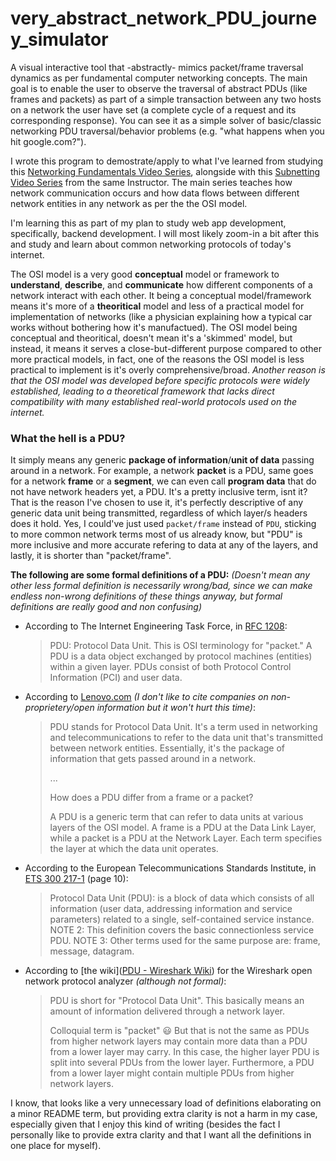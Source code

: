 # very_abstract_network_PDU_journey_simulator

A visual interactive tool that -abstractly- mimics packet/frame traversal dynamics as per fundamental computer networking concepts. The main goal is to enable the user to observe the traversal of abstract PDUs (like frames and packets) as part of a simple transaction between any two hosts on a network the user have set (a complete cycle of a request and its corresponding response). You can see it as a simple solver of basic/classic networking PDU traversal/behavior problems (e.g. "what happens when you hit google.com?").

I wrote this program to demostrate/apply to what I've learned from studying this [Networking Fundamentals Video Series](https://www.youtube.com/playlist?list=PLIFyRwBY_4bRLmKfP1KnZA6rZbRHtxmXi), alongside with this [Subnetting Video Series](https://www.youtube.com/playlist?list=PLIFyRwBY_4bQUE4IB5c4VPRyDoLgOdExE) from the same Instructor. The main series teaches how network communication occurs and how data flows between different network entities in any network as per the the OSI model.

I'm learning this as part of my plan to study web app development, specifically, backend development. I will most likely zoom-in a bit after this and study and learn about common networking protocols of today's internet.

The OSI model is a very good **conceptual** model or framework to **understand**, **describe**, and **communicate** how different components of a network interact with each other. It being a conceptual model/framework means it's more of a **theoritical** model and less of a practical model for implementation of networks (like a physician explaining how a typical car works without bothering how it's manufactued). The OSI model being conceptual and theoritical, doesn't mean it's a 'skimmed' model, but instead, it means it serves a close-but-different purpose compared to other more practical models, in fact, one of the reasons the OSI model is less practical to implement is it's overly comprehensive/broad. *Another reason is that the OSI model was developed before specific protocols were widely established, leading to a theoretical framework that lacks direct compatibility with many established real-world protocols used on the internet.*

### What the hell is a PDU?

It simply means any generic **package of information**/**unit of data** passing around in a network. For example, a network **packet** is a PDU, same goes for a network **frame** or a **segment**, we can even call **program data** that do not have network headers yet, a PDU. It's a pretty inclusive term, isnt it? That is the reason I've chosen to use it, it's perfectly descriptive of any generic data unit being transmitted, regardless of which layer/s headers does it hold.
Yes, I could've just used ``packet/frame`` instead of ``PDU``, sticking to more common network terms most of us already know, but "PDU" is more inclusive and more accurate refering to data at any of the layers, and lastly, it is shorter than "packet/frame".

**The following are some formal definitions of a PDU:**
*(Doesn't mean any other less formal definition is necessarily wrong/bad, since we can make endless non-wrong definitions of these things anyway, but formal definitions are really good and non confusing)*

* According to The Internet Engineering Task Force, in [RFC 1208](https://datatracker.ietf.org/doc/html/rfc1208):
  
  > PDU: Protocol Data Unit.  This is OSI terminology for "packet."
  > A PDU is a data object exchanged by protocol machines (entities) within a given layer. PDUs consist of both Protocol Control Information (PCI) and user data.

* According to [Lenovo.com](https://www.lenovo.com/us/en/glossary/what-is-pdu/) *(I don't like to cite companies on non-proprietery/open information but it won't hurt this time)*:
  
  > PDU stands for Protocol Data Unit. It's a term used in networking and telecommunications to refer to the data unit that's transmitted between network entities. Essentially, it's the package of information that gets passed around in a network.
  > 
  > ...
  > 
  > How does a PDU differ from a frame or a packet?
  > 
  > A PDU is a generic term that can refer to data units at various layers of the OSI model. A frame is a PDU at the Data Link Layer, while a packet is a PDU at the Network Layer. Each term specifies the layer at which the data unit operates.

* According to the European Telecommunications Standards Institute, in [ETS 300 217-1](https://www.etsi.org/deliver/etsi_i_ets/300200_300299/30021701/01_60/ets_30021701e01p.pdf) (page 10):
  
  > Protocol Data Unit (PDU): is a block of data which consists of all information (user data, addressing information and service parameters) related to a single, self-contained service instance.
  > NOTE 2: This definition covers the basic connectionless service PDU.
  > NOTE 3: Other terms used for the same purpose are: frame, message, datagram.

* According to [the wiki]([PDU - Wireshark Wiki](https://wiki.wireshark.org/PDU)) for the Wireshark open network protocol analyzer *(although not formal)*:
  
  > PDU is short for "Protocol Data Unit". This basically means an amount of information delivered through a network layer.
  > 
  > Colloquial term is "packet" 😃 But that is not the same as PDUs from higher network layers may contain more data than a PDU from a lower layer may carry. In this case, the higher layer PDU is split into several PDUs from the lower layer. Furthermore, a PDU from a lower layer might contain multiple PDUs from higher network layers.

I know, that looks like a very unnecessary load of definitions elaborating on a minor README term, but providing extra clarity is not a harm in my case, especially given that I enjoy this kind of writing (besides the fact I personally like to provide extra clarity and that I want all the definitions in one place for myself).
